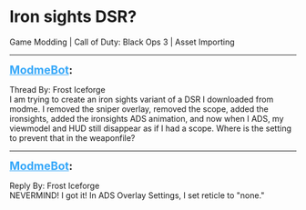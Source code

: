 # Iron sights DSR?
Game Modding | Call of Duty: Black Ops 3 | Asset Importing

---
<strong style="font-size: 1.4em;"><span style="text-decoration: underline;text-decoration-color: #34a7f9;"><span style="color:#34a7f9;">ModmeBot</span></span>:</strong>

<p>Thread By: Frost Iceforge<br />I am trying to create an iron sights variant of a DSR I downloaded from modme. I removed the sniper overlay, removed the scope, added the ironsights, added the ironsights ADS animation, and now when I ADS, my viewmodel and HUD still disappear as if I had a scope. Where is the setting to prevent that in the weaponfile?</p>

---
<strong style="font-size: 1.4em;"><span style="text-decoration: underline;text-decoration-color: #34a7f9;"><span style="color:#34a7f9;">ModmeBot</span></span>:</strong>

<p>Reply By: Frost Iceforge<br />NEVERMIND! I got it! In ADS Overlay Settings, I set reticle to &quot;none.&quot;</p>
